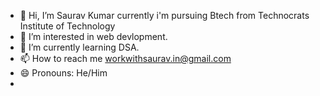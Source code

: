 - 👋 Hi, I’m Saurav Kumar currently i'm pursuing Btech from Technocrats Institute of Technology
- 👀 I’m interested in web devlopment.
- 🌱 I’m currently learning DSA.
- 📫 How to reach me workwithsaurav.in@gmail.com
- 😄 Pronouns: He/Him
-

<!---
saurav2728k/saurav2728k is a ✨ special ✨ repository because its `README.md` (this file) appears on your GitHub profile.
You can click the Preview link to take a look at your changes.
--->
